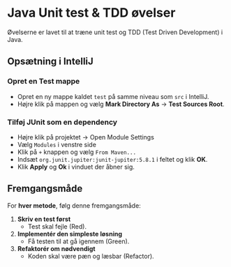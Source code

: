 # Java Unit test & TDD øvelser
Øvelserne er lavet til at træne unit test og TDD (Test Driven Development) i Java.

## Opsætning i IntelliJ

### Opret en Test mappe

- Opret en ny mappe kaldet `test` på samme niveau som `src` i IntelliJ.
- Højre klik på mappen og vælg **Mark Directory As** → **Test Sources Root**.

### Tilføj JUnit som en dependency
- Højre klik på projektet → Open Module Settings
- Vælg `Modules` i venstre side
- Klik på `+` knappen og vælg `From Maven...`
- Indsæt `org.junit.jupiter:junit-jupiter:5.8.1` i feltet og klik **OK**.
- Klik **Apply** og **Ok** i vinduet der åbner sig.

## Fremgangsmåde
For **hver metode**, følg denne fremgangsmåde:

1. **Skriv en test først**
    - Test skal fejle (Red).
2. **Implementér den simpleste løsning**
    - Få testen til at gå igennem (Green).
3. **Refaktorér om nødvendigt**
    - Koden skal være pæn og læsbar (Refactor).

